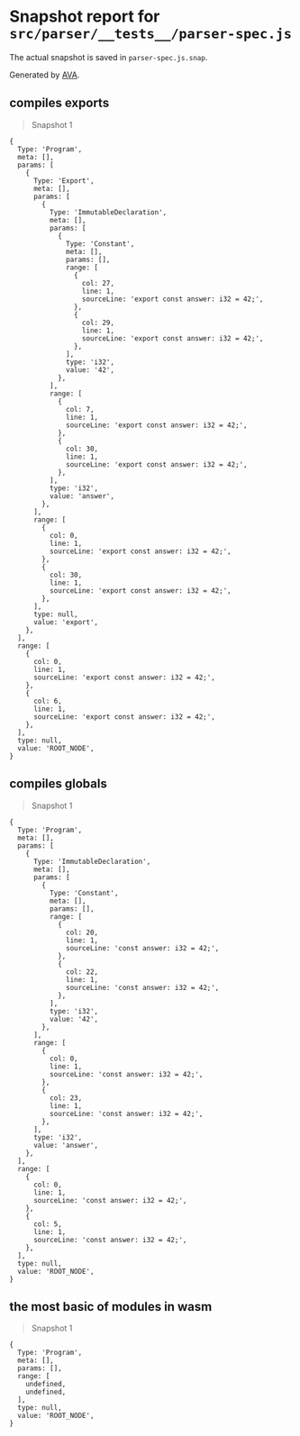 # Snapshot report for `src/parser/__tests__/parser-spec.js`

The actual snapshot is saved in `parser-spec.js.snap`.

Generated by [AVA](https://ava.li).

## compiles exports

> Snapshot 1

    {
      Type: 'Program',
      meta: [],
      params: [
        {
          Type: 'Export',
          meta: [],
          params: [
            {
              Type: 'ImmutableDeclaration',
              meta: [],
              params: [
                {
                  Type: 'Constant',
                  meta: [],
                  params: [],
                  range: [
                    {
                      col: 27,
                      line: 1,
                      sourceLine: 'export const answer: i32 = 42;',
                    },
                    {
                      col: 29,
                      line: 1,
                      sourceLine: 'export const answer: i32 = 42;',
                    },
                  ],
                  type: 'i32',
                  value: '42',
                },
              ],
              range: [
                {
                  col: 7,
                  line: 1,
                  sourceLine: 'export const answer: i32 = 42;',
                },
                {
                  col: 30,
                  line: 1,
                  sourceLine: 'export const answer: i32 = 42;',
                },
              ],
              type: 'i32',
              value: 'answer',
            },
          ],
          range: [
            {
              col: 0,
              line: 1,
              sourceLine: 'export const answer: i32 = 42;',
            },
            {
              col: 30,
              line: 1,
              sourceLine: 'export const answer: i32 = 42;',
            },
          ],
          type: null,
          value: 'export',
        },
      ],
      range: [
        {
          col: 0,
          line: 1,
          sourceLine: 'export const answer: i32 = 42;',
        },
        {
          col: 6,
          line: 1,
          sourceLine: 'export const answer: i32 = 42;',
        },
      ],
      type: null,
      value: 'ROOT_NODE',
    }

## compiles globals

> Snapshot 1

    {
      Type: 'Program',
      meta: [],
      params: [
        {
          Type: 'ImmutableDeclaration',
          meta: [],
          params: [
            {
              Type: 'Constant',
              meta: [],
              params: [],
              range: [
                {
                  col: 20,
                  line: 1,
                  sourceLine: 'const answer: i32 = 42;',
                },
                {
                  col: 22,
                  line: 1,
                  sourceLine: 'const answer: i32 = 42;',
                },
              ],
              type: 'i32',
              value: '42',
            },
          ],
          range: [
            {
              col: 0,
              line: 1,
              sourceLine: 'const answer: i32 = 42;',
            },
            {
              col: 23,
              line: 1,
              sourceLine: 'const answer: i32 = 42;',
            },
          ],
          type: 'i32',
          value: 'answer',
        },
      ],
      range: [
        {
          col: 0,
          line: 1,
          sourceLine: 'const answer: i32 = 42;',
        },
        {
          col: 5,
          line: 1,
          sourceLine: 'const answer: i32 = 42;',
        },
      ],
      type: null,
      value: 'ROOT_NODE',
    }

## the most basic of modules in wasm

> Snapshot 1

    {
      Type: 'Program',
      meta: [],
      params: [],
      range: [
        undefined,
        undefined,
      ],
      type: null,
      value: 'ROOT_NODE',
    }
